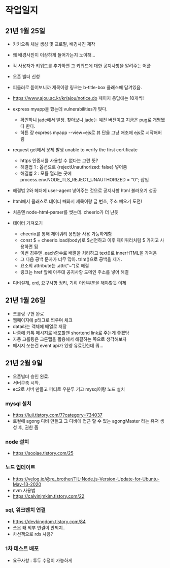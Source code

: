 # 작업일지

## 21년 1월 25일

- 카카오톡 채널 생성 및 프로필, 배경사진 제작
- 왜 배경사진이 이상하게 들어가는지 노이해...
- 각 사용자가 키워드를 추가하면 그 키워드에 대한 공지사항을 알려주는 어플
- 오픈 빌더 신청
- 피들러로 뜯어보니까 제목이랑 링크는 b-title-box 클래스에 담겨있음.
- https://www.ajou.ac.kr/kr/ajou/notice.do 페이지 응답에는 10개씩!

- express myapp을 했는데 vulnerabilities가 떳다.

  - 확인하니 jade에서 발생. 찾아보니 jade는 예전 버전이고 지금은 pug로 개명됐다 한다.
  - 하튼 걍 express myapp --view=ejs로 뷰 단을 그냥 애초에 ejs로 시작해버림

- request get에서 문제 발생 unable to verify the first certificate

  - https 인증서를 사용할 수 없다는 그런 뜻?
  - 해결법 1 : 옵션으로 {rejectUnauthorized: false} 넣어줌
  - 해결법 2 : 모듈 열리는 곳에 process.env.NODE_TLS_REJECT_UNAUTHORIZED = "0"; 삽입

- 해결법 2와 헤더에 user-agent 넣어주는 것으로 공지사항 html 불러오기 성공

- html에서 클래스로 데이터 빼와서 제목이랑 글 번호, 주소 빼오기 도전!
- 처음엔 node-html-parser를 썻는데. cheerio가 더 난듯

- 데이터 가져오기

  - cheerio를 통해 제이쿼리 용법을 사용 가능하게함
  - const $ = cheerio.load(body)로 $선언하고 이후 제이쿼리처럼 $ 가지고 사용하면 됨
  - 이번 경우엔 .each함수로 배열을 처리하고 text()로 innerHTML을 가져옴
  - 그 다음 공백 문자가 너무 많아. trim()으로 공백을 제거.
  - 요소의 attribute는 .attr("~")로 해결
  - 링크는 href 앞에 아주대 공지사항 도메인 주소를 넣어 해결

- 디비설계, erd, 요구사항 정리, 기획 이런부분을 해야할듯 이제

## 21년 1월 26일

- 크롤링 구현 완료
- 웹페이지에 p태그로 띄우며 체크
- data라는 객체에 배열로 저장
- 나중에 카톡 메시지로 배포할땐 shortend link로 주는게 좋겠당
- 자동 크롤링은 크론탭을 활용해서 해결하는 쪽으로 생각해보자
- 메시지 쏘는건 event api가 있넹 유료긴한데 뭐...

## 21년 2월 9일

- 오픈빌더 승인 완료.
- 서버구축 시작.
- ec2로 서버 만들고 퍼티로 우분투 키고 mysql이랑 노드 설치

### mysql 설치

- https://luji.tistory.com/7?category=734037
- 로컬에 agong 디비 만들고 그 디비에 접근 할 수 있는 agongMaster 라는 유저 생성 후, 권한 줌

### node 설치

- https://soojae.tistory.com/25

### 노드 업데이트

- https://velog.io/@re_brother/TIL-Node.js-Version-Update-for-Ubuntu-May-13-2020
- nvm 사용법
- https://calvinjmkim.tistory.com/22

### sql, 워크벤치 연결

- https://devkingdom.tistory.com/84
- 쓰읍 왜 외부 연결이 안되지..
- 차선책으로 rds 사용?

### 1차 테스트 배포

- 요구사항 : 투두 수정이 가능하게
